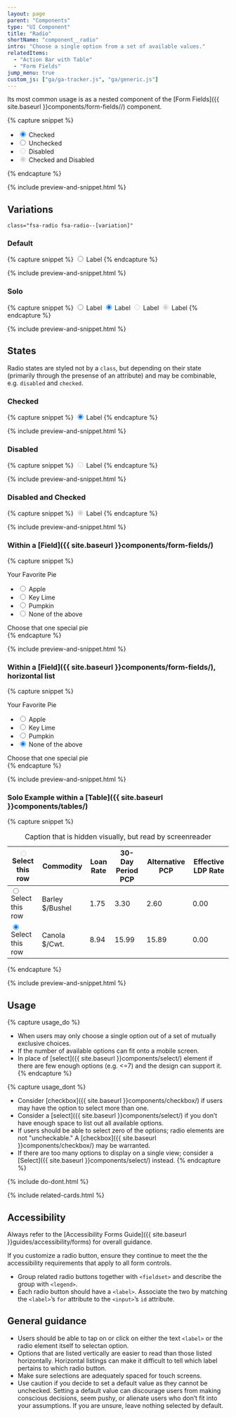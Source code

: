 ```yaml
---
layout: page
parent: "Components"
type: "UI Component"
title: "Radio"
shortName: "component__radio"
intro: "Choose a single option from a set of available values."
relatedItems:
  - "Action Bar with Table"
  - "Form Fields"
jump_menu: true
custom_js: ["ga/ga-tracker.js", "ga/generic.js"]
---
```


Its most common usage is as a nested component of the [Form Fields]({{ site.baseurl }}components/form-fields//) component.

{% capture snippet %}
<ul class="fsa-form-list" aria-label="Example display of 4 radio states">
  <li>
    <span>
      <input class="fsa-radio" id="lorem-checked" type="radio" name="asdfasdfqewr" value="lorem-checked" checked="">
      <label for="lorem-checked">Checked</label>
    </span>
  </li>
  <li>
    <span>
      <input class="fsa-radio" id="lorem-unchecked" type="radio" name="asdfasdfqewr" value="lorem-unchecked">
      <label for="lorem-unchecked">Unchecked</label>
    </span>
  </li>
  <li>
    <span>
      <input class="fsa-radio" id="lorem-disabled" type="radio" name="asdfasdfqewr" value="lorem-disabled" disabled="">
      <label for="lorem-disabled">Disabled</label>
    </span>
  </li>
  <li>
    <span>
      <input class="fsa-radio" id="lorem-checked-and-disabled" type="radio" name="qweraewr" value="lorem-checked-and-disabled" disabled="" checked="">
      <label for="lorem-checked-and-disabled">Checked and Disabled</label>
    </span>
  </li>
</ul>
{% endcapture %}

{% include preview-and-snippet.html %}

## Variations

`class="fsa-radio fsa-radio--[variation]"`

### Default

{% capture snippet %}
<span>
  <input class="fsa-radio" id="lorem-ipsum-9" type="radio" name="lorem-ipsum-9" value="lorem-ipsum-9">
  <label for="lorem-ipsum-9">Label</label>
</span>
{% endcapture %}

{% include preview-and-snippet.html %}

### Solo

{% capture snippet %}
<span>
  <input class="fsa-radio fsa-radio--solo" id="solo-radio-example__01" type="radio" name="solo-radio-example" value="solo-radio-example__01">
  <label for="solo-radio-example__01"><span class="fsa-sr-only">Label</span></label>
</span>
<span>
  <input class="fsa-radio fsa-radio--solo" id="solo-radio-example__02" type="radio" name="solo-radio-example" value="solo-radio-example__02" checked="">
  <label for="solo-radio-example__02"><span class="fsa-sr-only">Label</span></label>
</span>
<span>
  <input class="fsa-radio fsa-radio--solo" id="solo-radio-example__03" type="radio" name="solo-radio-example" value="solo-radio-example__03" disabled="">
  <label for="solo-radio-example__03"><span class="fsa-sr-only">Label</span></label>
</span>
<span>
  <input class="fsa-radio fsa-radio--solo" id="solo-radio-example__04" type="radio" name="solo-radio-example__asdf" value="solo-radio-example__04" disabled="" checked>
  <label for="solo-radio-example__04"><span class="fsa-sr-only">Label</span></label>
</span>
{% endcapture %}

{% include preview-and-snippet.html %}

## States

Radio states are styled not by a `class`, but depending on their state (primarily through the presense of an attribute) and may be combinable, e.g. `disabled` and `checked`.

### Checked

{% capture snippet %}
<span>
  <input class="fsa-radio" checked="checked" id="lorem-ipsum-6" type="radio" name="lorem-ipsum-6" value="lorem-ipsum-6">
  <label for="lorem-ipsum-6">Label</label>
</span>
{% endcapture %}

{% include preview-and-snippet.html %}

### Disabled

{% capture snippet %}
<span>
  <input class="fsa-radio" disabled="disabled" id="lorem-ipsum-8" type="radio" name="lorem-ipsum-8" value="lorem-ipsum-8">
  <label for="lorem-ipsum-8">Label</label>
</span>
{% endcapture %}

{% include preview-and-snippet.html %}

### Disabled and Checked

{% capture snippet %}
<span>
  <input class="fsa-radio" checked="checked" disabled="disabled" id="lorem-ipsum-3" type="radio" name="lorem-ipsum-3" value="lorem-ipsum-3">
  <label for="lorem-ipsum-3">Label</label>
</span>
{% endcapture %}

{% include preview-and-snippet.html %}

### Within a [Field]({{ site.baseurl }}components/form-fields/)

{% capture snippet %}
<div class="fsa-field">
  <label class="fsa-field__label" id="lorem-radio-field-1">Your Favorite Pie</label>
  <ul class="fsa-form-list" aria-labelledby="lorem-radio-field-1">
    <li>
      <span>
        <input class="fsa-radio" id="apple-radio" type="radio" name="fav-pie">
        <label for="apple-radio">Apple</label>
      </span>
    </li>
    <li>
      <span>
        <input class="fsa-radio" id="key-lime-radio" type="radio" name="fav-pie">
        <label for="key-lime-radio">Key Lime</label>
      </span>
    </li>
    <li>
      <span>
        <input class="fsa-radio" id="pumpkin-radio" type="radio" name="fav-pie">
        <label for="pumpkin-radio">Pumpkin</label>
      </span>
    </li>
    <li>
      <span>
        <input class="fsa-radio" id="none-radio" type="radio" name="fav-pie" checked>
        <label for="none-radio">None of the above</label>
      </span>
    </li>
  </ul>
  <span class="fsa-field__help" id="lorem-yyss8cytr2x2x2-help-9">Choose that one special pie</span>
</div>
{% endcapture %}

{% include preview-and-snippet.html %}

### Within a [Field]({{ site.baseurl }}components/form-fields/), horizontal list

{% capture snippet %}
<div class="fsa-field fsa-field--block">
  <label class="fsa-field__label" id="lorem-radio-field-1--3380">Your Favorite Pie</label>
  <ul class="fsa-level" aria-labelledby="lorem-radio-field-1--3380" aria-describedby="lorem-radio-field-1-help--3380">
    <li>
      <span>
        <input class="fsa-radio" id="apple-radio--3380" type="radio" name="fav-pie">
        <label for="apple-radio--3380">Apple</label>
      </span>
    </li>
    <li>
      <span>
        <input class="fsa-radio" id="key-lime-radio--3380" type="radio" name="fav-pie">
        <label for="key-lime-radio--3380">Key Lime</label>
      </span>
    </li>
    <li>
      <span>
        <input class="fsa-radio" id="pumpkin-radio--3380" type="radio" name="fav-pie">
        <label for="pumpkin-radio--3380">Pumpkin</label>
      </span>
    </li>
    <li>
      <span>
        <input class="fsa-radio" id="none-radio--3380" type="radio" name="fav-pie" checked>
        <label for="none-radio--3380">None of the above</label>
      </span>
    </li>
  </ul>
  <span class="fsa-field__help" id="lorem-radio-field-1-help--3380">Choose that one special pie</span>
</div>
{% endcapture %}

{% include preview-and-snippet.html %}

### Solo Example within a [Table]({{ site.baseurl }}components/tables/)

{% capture snippet %}
<table class="fsa-table">
  <caption class="sr-only">Caption that is hidden visually, but read by screenreader</caption>
  <thead>
    <tr>
      <th class="fsa-table__th--sticky fsa-table__th--select">
        <span>
          <input class="fsa-radio fsa-radio--solo" data-behavior="select-one-table-row" id="commodities__select-row--00" type="radio" name="commodities__select-row" value="01" disabled>
          <label for="commodities__select-row--00"><span class="sr-only">Select this row</span></label>
        </span>
      </th>
      <th scope="col">Commodity</th>
      <th scope="col" class="fsa-text-align--right">Loan Rate</th>
      <th scope="col" class="fsa-text-align--right">30-Day Period PCP</th>
      <th scope="col" class="fsa-text-align--right">Alternative PCP</th>
      <th scope="col" class="fsa-text-align--right">Effective LDP Rate</th>
    </tr>
  </thead>
  <tbody>
    <tr>
      <td aria-label="Select">
        <span>
          <input class="fsa-radio fsa-radio--solo" data-behavior="select-one-table-row" id="commodities__select-row--01" type="radio" name="commodities__select-row" value="01">
          <label for="commodities__select-row--01"><span class="sr-only">Select this row</span></label>
        </span>
      </td>
      <td>Barley $/Bushel</td>
      <td class="fsa-text-align--right">1.75</td>
      <td class="fsa-text-align--right">3.30</td>
      <td class="fsa-text-align--right">2.60</td>
      <td class="fsa-text-align--right">0.00</td>
    </tr>
    <tr class="fsa-table__row--selected">
      <td aria-label="Select">
        <span>
          <input class="fsa-radio fsa-radio--solo" data-behavior="select-one-table-row" id="commodities__select-row--02" type="radio" name="commodities__select-row" value="02" checked>
          <label for="commodities__select-row--02"><span class="sr-only">Select this row</span></label>
        </span>
      </td>
      <td>Canola $/Cwt.</td>
      <td class="fsa-text-align--right">8.94</td>
      <td class="fsa-text-align--right">15.99</td>
      <td class="fsa-text-align--right">15.89</td>
      <td class="fsa-text-align--right">0.00</td>
    </tr>
  </tbody>
</table>
{% endcapture %}

{% include preview-and-snippet.html %}

## Usage

{% capture usage_do %}
* When users may only choose a single option out of a set of mutually exclusive choices.
* If the number of available options can fit onto a mobile screen.
* In place of [select]({{ site.baseurl }}components/select/) element if there are few enough options (e.g. <=7) and the design can support it.
{% endcapture %}

{% capture usage_dont %}
* Consider [checkbox]({{ site.baseurl }}components/checkbox/) if users may have the option to select more than one.
* Consider a [select]({{ site.baseurl }}components/select/) if you don’t have enough space to list out all available options.
* If users should be able to select zero of the options; radio elements are not "uncheckable." A [checkbox]({{ site.baseurl }}components/checkbox/) may be warranted.
* If there are too many options to display on a single view; consider a [Select]({{ site.baseurl }}components/select/) instead.
{% endcapture %}

{% include do-dont.html %}

{% include related-cards.html %}

## Accessibility

Always refer to the [Accessibility Forms Guide]({{ site.baseurl }}guides/accessibility/forms) for overall guidance.

If you customize a radio button, ensure they continue to meet the the accessibility requirements that apply to all form controls.

* Group related radio buttons together with `<fieldset>` and describe the group with `<legend>`.
* Each radio button should have a `<label>`. Associate the two by matching the `<label>`’s `for` attribute to the `<input>`’s `id` attribute.

## General guidance

* Users should be able to tap on or click on either the text `<label>` or the radio element itself to selectan option.
* Options that are listed vertically are easier to read than those listed horizontally. Horizontal listings can make it difficult to tell which label pertains to which radio button.
* Make sure selections are adequately spaced for touch screens.
* Use caution if you decide to set a default value as they cannot be unchecked. Setting a default value can discourage users from making conscious decisions, seem pushy, or alienate users who don’t fit into your assumptions. If you are unsure, leave nothing selected by default.